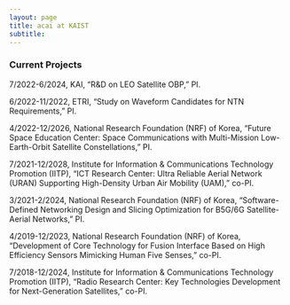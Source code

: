 ```yaml
---
layout: page
title: acai at KAIST
subtitle: 
---
```


### Current Projects


7/2022-6/2024,   KAI, “R&D on LEO Satellite OBP,” PI.


6/2022-11/2022,   ETRI, “Study on Waveform Candidates for NTN Requirements,” PI.


4/2022-12/2026,   National Research Foundation (NRF) of Korea, “Future Space Education Center: Space Communications with Multi-Mission Low-Earth-Orbit Satellite Constellations,” PI.


7/2021-12/2028,   Institute for Information & Communications Technology Promotion (IITP), “ICT Research Center: Ultra Reliable Aerial Network (URAN) Supporting High-Density Urban Air Mobility (UAM),” co-PI.


3/2021-2/2024,    National Research Foundation (NRF) of Korea, “Software-Defined Networking Design and Slicing Optimization for B5G/6G Satellite-Aerial Networks,” PI.


4/2019-12/2023,   National Research Foundation (NRF) of Korea, “Development of Core Technology for Fusion Interface Based on High Efficiency Sensors Mimicking Human Five Senses,” co-PI.  


7/2018-12/2024,   Institute for Information & Communications Technology Promotion (IITP), “Radio Research Center: Key Technologies Development for Next-Generation Satellites,” co-PI.
